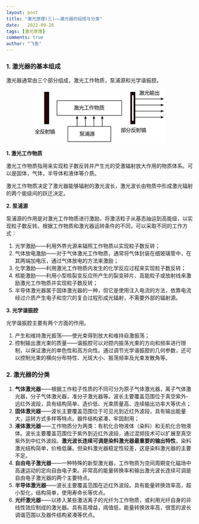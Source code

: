 ```yaml
---
layout: post
title: "激光原理(三)——激光器的组成与分类"
date:   2022-09-26
tags: [激光原理]
comments: true
author: "飞鱼"
---
```


### 1. 激光器的基本组成

激光器通常由三个部分组成，激光工作物质，泵浦源和光学谐振腔。

<center>
<img src="https://raw.githubusercontent.com/JDavi123123/JDavi123123.github.io/master/images/202209261435418.png" alt="image-20220926115459293" style="zoom: 50%;" />
</center>

**1. 激光工作物质**

激光工作物质指用来实现粒子数反转并产生光的受激辐射放大作用的物质体系。可以是固体，气体，半导体和液体等介质。

激光工作物质决定了激光器能够辐射的激光波长，激光波长由物质中形成激光辐射的两个能级间的跃迁决定。

**2. 泵浦源**

泵浦源的作用是对激光工作物质进行激励，将激活粒子从基态抽运到高能级，以实现粒子数反转。根据工作物质和激光器运转条件的不同，可以采取不同的工作方式：

1. 光学激励——利用外界光源来辐照工作物质以实现粒子数反转；
2. 气体放电激励——对于气体激光工作物质，通常将气体封装在细玻璃管中，在其两端加电压，通过气体放电的方法来激励；
3. 化学激励——利用激光工作物质内发生的化学反应过程来实现粒子数反转；
4. 核能激励——利用小型核裂变反应所产生的裂变碎片、高能粒子或放射线来激励激光工作物质并实现粒子数反转；
5. 半导体激光器属于固体激光器的一种，但它是使用注入电流的方法，依靠电流经过介质产生电子和空穴的复合过程形成光辐射，不需要外部的辐射源。

**3. 光学谐振腔**

光学谐振腔主要有两个方面的作用。

1. 产生和维持激光振荡——使光束得到放大和维持自激振荡；
2. 控制输出激光束的质量——谐振腔可以对腔内振荡光束的方向和频率进行限制，以保证激光的单色性和高方向性。通过调节光学谐振腔的几何参数，还可以控制光束的横向分布特性、光斑大小、振荡频率及光束发散角等。

### 2. 激光器的分类

1. **气体激光器**——根据工作粒子性质的不同可分为原子气体激光器，离子气体激光器，分子气体激光器，准分子激光器等。波长主要覆盖范围位于真空紫外-远红外波段，具有结构简单、造价低、光束质量高、连续输出功率大等优点；
2. **固体激光器**——波长主要覆盖范围位于可见光到近红外波段，具有输出能量大，运转方式多样等特点。器件结构紧凑、牢固耐用；
3. **液体激光器**——工作物质分为两类：有机化合物液体（染料）和无机化合物液体。波长主要覆盖范围位于紫外到近红外波段，通过混频技术可以扩展至真空紫外到中红外波段。**激光波长连续可调是染料激光器最重要的输出特性**，染料激光结构简单，价格低廉。但染料激光器稳定性较差，这是染料激光器的主要不足。
4. **自由电子激光器**——一种特殊的新型激光器，工作物质为空间周期变化磁场中高速运动的定向自由电子束。非常高的能量转换率和输出激光波长连续可调是自由电子激光器的两个主要特点。
5. **半导体激光器**——波长主要覆盖范围在近红外波段。具有能量转换效率高，超小型化，结构简单，使用寿命长等优点。
6. **光纤激光器**——以掺入某些激活离子的光纤为工作物质，或利用光纤自身的非线性效应制成的激光器。具有高增益，阈值低，能量转换效率高，很宽的波长调谐范围以及器件结构紧凑等优点。